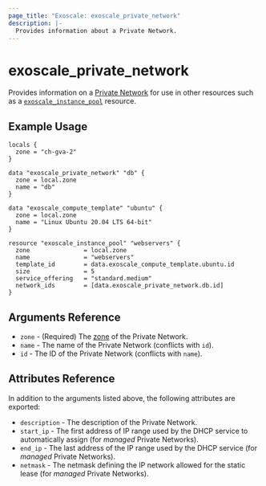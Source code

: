 ```yaml
---
page_title: "Exoscale: exoscale_private_network"
description: |-
  Provides information about a Private Network.
---
```


# exoscale\_private\_network

Provides information on a [Private Network][privnet-doc] for use in other resources such as a [`exoscale_instance_pool`][r-instance_pool] resource.


## Example Usage

```hcl
locals {
  zone = "ch-gva-2"
}

data "exoscale_private_network" "db" {
  zone = local.zone
  name = "db"
}

data "exoscale_compute_template" "ubuntu" {
  zone = local.zone
  name = "Linux Ubuntu 20.04 LTS 64-bit"
}

resource "exoscale_instance_pool" "webservers" {
  zone               = local.zone
  name               = "webservers"
  template_id        = data.exoscale_compute_template.ubuntu.id
  size               = 5
  service_offering   = "standard.medium"
  network_ids        = [data.exoscale_private_network.db.id]
}
```


## Arguments Reference

* `zone` - (Required) The [zone][zone] of the Private Network.
* `name` - The name of the Private Network (conflicts with `id`).
* `id` - The ID of the Private Network (conflicts with `name`).



## Attributes Reference

In addition to the arguments listed above, the following attributes are exported:

* `description` - The description of the Private Network.
* `start_ip` - The first address of IP range used by the DHCP service to automatically assign (for *managed* Private Networks).
* `end_ip` - The last address of the IP range used by the DHCP service (for *managed* Private Networks).
* `netmask` - The netmask defining the IP network allowed for the static lease (for *managed* Private Networks).


[r-instance_pool]: ../resources/instance_pool
[privnet-doc]: https://community.exoscale.com/documentation/compute/private-networks/
[zone]: https://www.exoscale.com/datacenters/

